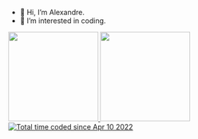 - 👋 Hi, I’m Alexandre.
- 👀 I’m interested in coding.
<div>
<a href="https://github.com/Xandebrabe">
<img height="180em" src="https://github-readme-stats.vercel.app/api/top-langs/?username=Xandebrabe&layout=compact&langs_count=7&theme=dracula"/>
<img height="180em" src="https://github-readme-stats.vercel.app/api?username=Xandebrabe&show_icons=true&theme=dracula&include_all_commits=true&count_private=true"/>
</div>
<a href="https://wakatime.com/@aab15758-d83f-47ac-964b-8bfde3b33a58"><img src="https://wakatime.com/badge/user/aab15758-d83f-47ac-964b-8bfde3b33a58.svg" alt="Total time coded since Apr 10 2022" /></a>
  

